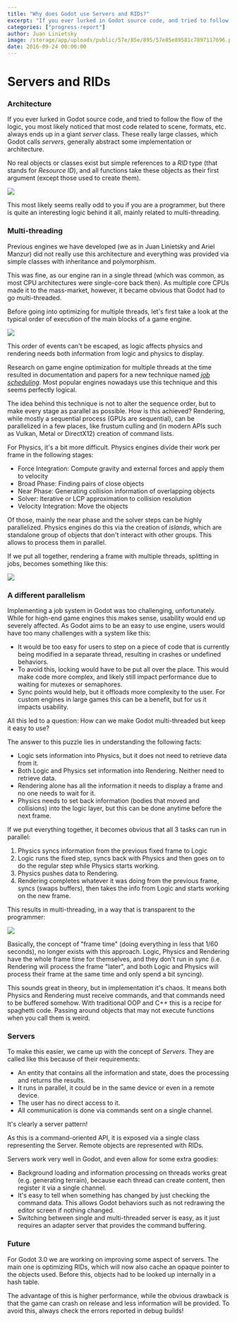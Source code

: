 ```yaml
---
title: "Why does Godot use Servers and RIDs?"
excerpt: "If you ever lurked in Godot source code, and tried to follow the flow of the logic, you most likely noticed that most code related to scene, formats, etc. always ends up in a giant \"server\" class. These really large classes, which Godot calls \"severs\", generally abstract some implementation or architecture."
categories: ["progress-report"]
author: Juan Linietsky
image: /storage/app/uploads/public/57e/85e/895/57e85e89581c7897117696.png
date: 2016-09-24 00:00:00
---
```


# Servers and RIDs

### Architecture

If you ever lurked in Godot source code, and tried to follow the flow of the logic, you most likely noticed that most code related to scene, formats, etc. always ends up in a giant *server* class. These really large classes, which Godot calls *servers*, generally abstract some implementation or architecture.

No real objects or classes exist but simple references to a *RID* type (that stands for *Resource ID*), and all functions take these objects as their first argument (except those used to create them).

![](/storage/app/media/devlog/dl_image4.png)

This most likely seems really odd to you if you are a programmer, but there is quite an interesting logic behind it all, mainly related to multi-threading.

### Multi-threading

Previous engines we have developed (we as in Juan Linietsky and Ariel Manzur) did not really use this architecture and everything was provided via simple classes with inheritance and polymorphism.

This was fine, as our engine ran in a single thread (which was common, as most CPU architectures were single-core back then). As multiple core CPUs made it to the mass-market, however, it became obvious that Godot had to go multi-threaded.

Before going into optimizing for multiple threads, let's first take a look at the typical order of execution of the main blocks of a game engine.

![](/storage/app/media/devlog/image/dl_image5.png)

This order of events can't be escaped, as logic affects physics and rendering needs both information from logic and physics to display.

Research on game engine optimization for multiple threads at the time resulted in documentation and papers for a new technique named *[job scheduling](https://en.wikipedia.org/wiki/Job_scheduler)*. Most popular engines nowadays use this technique and this seems perfectly logical.

The idea behind this technique is not to alter the sequence order, but to make every stage as parallel as possible.
How is this achieved? Rendering, while mostly a sequential process (GPUs are sequential), can be parallelized in a few places, like frustum culling and (in modern APIs such as Vulkan, Metal or DirectX12) creation of command lists.

For Physics, it's a bit more difficult. Physics engines divide their work per frame in the following stages:

* Force Integration: Compute gravity and external forces and apply them to velocity
* Broad Phase: Finding pairs of close objects
* Near Phase: Generating collision information of overlapping objects
* Solver: Iterative or LCP approximation to collision resolution
* Velocity Integration: Move the objects

Of those, mainly the near phase and the solver steps can be highly parallelized. Physics engines do this via the creation of *islands*, which are standalone group of objects that don't interact with other groups. This allows to process them in parallel.

If we put all together, rendering a frame with multiple threads, splitting in jobs, becomes something like this:

![](/storage/app/media/devlog/image/dl_image7.png)


### A different parallelism

Implementing a job system in Godot was too challenging, unfortunately. While for high-end game engines this makes sense, usability would end up severely affected. As Godot aims to be an easy to use engine, users would have too many challenges with a system like this:

* It would be too easy for users to step on a piece of code that is currently being modified in a separate thread, resulting in crashes or undefined behaviors.
* To avoid this, locking would have to be put all over the place. This would make code more complex, and likely still impact performance due to waiting for mutexes or semaphores.
* Sync points would help, but it offloads more complexity to the user. For custom engines in large games this can be a benefit, but for us it impacts usability.


All this led to a question: How can we make Godot multi-threaded but keep it easy to use?

The answer to this puzzle lies in understanding the following facts:

* Logic sets information into Physics, but it does not need to retrieve data from it.
* Both Logic and Physics set information into Rendering. Neither need to retrieve data.
* Rendering alone has all the information it needs to display a frame and no one needs to wait for it.
* Physics needs to set back information (bodies that moved and collisions) into the logic layer, but this can be done anytime before the next frame.


If we put everything together, it becomes obvious that all 3 tasks can run in parallel:

1. Physics syncs information from the previous fixed frame to Logic
2. Logic runs the fixed step, syncs back with Physics and then goes on to do the regular step while Physics starts working.
3. Physics pushes data to Rendering.
4. Rendering completes whatever it was doing from the previous frame, syncs (swaps buffers), then takes the info from Logic and starts working on the new frame.

This results in multi-threading, in a way that is transparent to the programmer:

![](/storage/app/media/devlog/image/dl_image6.png)

Basically, the concept of "frame time" (doing everything in less that 1/60 seconds), no longer exists with this approach. Logic, Physics and Rendering have the whole frame time for themselves, and they don't run in sync (i.e. Rendering will process the frame "later", and both Logic and Physics will process their frame at the same time and only spend a bit syncing).

This sounds great in theory, but in implementation it's chaos. It means both Physics and Rendering must receive commands, and that commands need to be buffered somehow. With traditional OOP and C++ this is a recipe for spaghetti code. Passing around objects that may not execute functions when you call them is weird.


### Servers

To make this easier, we came up with the concept of *Servers*. They are called like this because of their requirements:

* An entity that contains all the information and state, does the processing and returns the results.
* It runs in parallel, it could be in the same device or even in a remote device.
* The user has no direct access to it.
* All communication is done via commands sent on a single channel.

It's clearly a server pattern!

As this is a command-oriented API, it is exposed via a single class representing the Server. Remote objects are represented with RIDs.

Servers work very well in Godot, and even allow for some extra goodies:

* Background loading and information processing on threads works great (e.g. generating terrain), because each thread can create content, then register it via a single channel.
* It's easy to tell when something has changed by just checking the command data. This allows Godot behaviors such as not redrawing the editor screen if nothing changed.
* Switching between single and multi-threaded server is easy, as it just requires an adapter server that provides the command buffering.


### Future

For Godot 3.0 we are working on improving some aspect of servers. The main one is optimizing RIDs, which will now also cache an opaque pointer to the objects used. Before this, objects had to be looked up internally in a hash table.

The advantage of this is higher performance, while the obvious drawback is that the game can crash on release and less information will be provided. To avoid this, always check the errors reported in debug builds!
